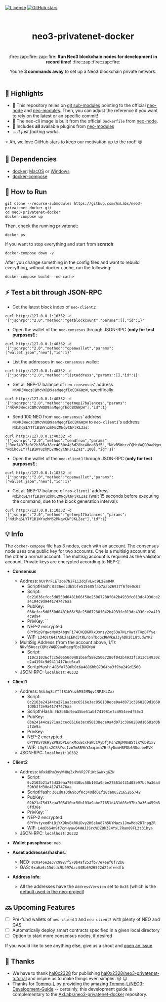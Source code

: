 [![License](https://img.shields.io/github/license/AxLabs/neo3-privatenet-docker)](https://github.com/AxLabs/neo3-privatenet-docker/blob/master/LICENSE)
[![GitHub stars](https://img.shields.io/github/stars/AxLabs/neo3-privatenet-docker?style=social)](https://github.com/AxLabs/neo3-privatenet-docker/stargazers)

<div align="center" style="margin-top: 50pt; margin-bottom: 50px;">  
<h1>neo3-privatenet-docker</h1>
<p align="center" style="margin-top: 30pt;">
  :fire::zap::fire::zap::fire:
  <b>Run Neo3 blockchain nodes for development in record time!</b>
  :fire::zap::fire::zap::fire:
</p>

<p>You're <b>3 commands away</b> to set up a Neo3 blockchain private network.</p>
</div>

## :tada: Highlights

* :green_heart: This repository relies on [git sub-modules](https://git-scm.com/book/en/v2/Git-Tools-Submodules) pointing to the official [neo-node](https://github.com/neo-project/neo-modules/) and [neo-modules](https://github.com/neo-project/neo-node/). Then, you can adjust the reference if you want to rely on the latest or an specific commit!
* :rocket: The neo-cli image is built from the official `Dockerfile` from [neo-node](https://github.com/neo-project/neo-node/).
* :100: Includes **all** available plugins from [neo-modules](https://github.com/neo-project/neo-modules/)
* :boom: *It just fucking works.*

 :star: Ah, we love GitHub stars to keep our motivation up to the roof! :wink:

## :rotating_light: Dependencies
 - [docker](https://docs.docker.com/install/): [MacOS](https://docs.docker.com/docker-for-mac/install/) or [Windows](https://docs.docker.com/docker-for-windows/install/)
 - [docker-compose](https://docs.docker.com/compose/install/)

## :running: How to Run

```
git clone --recurse-submodules https://github.com/AxLabs/neo3-privatenet-docker.git
cd neo3-privatenet-docker
docker-compose up
```

Then, check the running privatenet:

```
docker ps
```

If you want to stop everything and start from **scratch**:

```
docker-compose down -v
```

After you change something in the config files and want to rebuild everything, without docker cache, run the following:

```
docker-compose build --no-cache

```

## :zap: Test a bit through JSON-RPC

* Get the latest block index of `neo-client1`:

```
curl http://127.0.0.1:10332 -d '{"jsonrpc":"2.0","method":"getblockcount","params":[],"id":1}'
```

* Open the wallet of the `neo-consesus` through JSON-RPC (**only for test purposes!**):

```
curl http://127.0.0.1:40332 -d '{"jsonrpc":"2.0","method":"openwallet","params":["wallet.json","neo"],"id":1}'
```

* List the addresses in `neo-consensus` wallet:

```
curl http://127.0.0.1:40332 -d '{"jsonrpc":"2.0","method":"listaddress","params":[],"id":1}'
```

* Get all NEP-17 balance of `neo-consensus`' address `NKvR5WeczCQMcVWQD9aaMqegfEoCBXGWpW`, specifically:

```
curl http://127.0.0.1:40332 -d '{"jsonrpc":"2.0","method":"getnep17balances","params":["NKvR5WeczCQMcVWQD9aaMqegfEoCBXGWpW"],"id":1}'
```

* Send 100 NEO from `neo-consensus`' address `NKvR5WeczCQMcVWQD9aaMqegfEoCBXGWpW` to `neo-client1`'s address `NdihqSLYTf1B1WYuzhM52MNqvCNPJKLZaz`:

```
curl http://127.0.0.1:40332 -d '{"jsonrpc":"2.0","method":"sendfrom","params":["0xef4073a0f2b305a38ec4050e4d3d28bc40ea63f5","NKvR5WeczCQMcVWQD9aaMqegfEoCBXGWpW", "NdihqSLYTf1B1WYuzhM52MNqvCNPJKLZaz",100],"id":1}'
```

* Open the wallet of the `neo-client1` through JSON-RPC (**only for test purposes!**):

```
curl http://127.0.0.1:10332 -d '{"jsonrpc":"2.0","method":"openwallet","params":["wallet.json","neo"],"id":1}'
```

* Get all NEP-17 balance of `neo-client1`' address `NdihqSLYTf1B1WYuzhM52MNqvCNPJKLZaz` (wait 15 seconds before executing the command, due to the block generation interval): 

```
curl http://127.0.0.1:10332 -d '{"jsonrpc":"2.0","method":"getnep17balances","params":["NdihqSLYTf1B1WYuzhM52MNqvCNPJKLZaz"],"id":1}'
```

## :bulb: Info

The `docker-compose` file has 3 nodes, each with an account. The consensus node uses one public key for two accounts. One is a multisig account and the other a normal account. The multisig account is required as the validator account. Private keys are encrypted according to NEP-2.

* **Consensus**
  * Address: `NUrPrFLETzoe7N2FLi2dqTvLwc9L2Em84K`
    * ScriptHash: `0336edcdb5bfe515685fab7aab26937f6f0e0c62`
    * Script: `0c21036cfcc5d0550d0481b66f58e25067280f042b4933fc013dc4930ce2a4194c9d9441747476aa`
    * PubKey: `036cfcc5d0550d0481b66f58e25067280f042b4933fc013dc4930ce2a4194c9d94`
    * PrivKey: ``
    * NEP-2 encrypted: `6PYRSp9YqwcNpUz4bgvFi74CNQBGRkx3snsy2og53a7NLrRwtYTXpBFfye`
    * WIF: `L24Qst64zASL2aLEKdJtRLnbnTbqpcRNWkWJ3yhDh2CLUtLdwYK2`
  * MultiSig Address (from the account above, 1/1): `NKvR5WeczCQMcVWQD9aaMqegfEoCBXGWpW`
    * Script: `110c21036cfcc5d0550d0481b66f58e25067280f042b4933fc013dc4930ce2a4194c9d9411417bce6ca5`
    * ScritpHash: `483fa7396b0c6a4886bb07364ba3f9ba249d1500`
  * JSON-RPC: `localhost:40332`
* **Client1**
  * Address: `NdihqSLYTf1B1WYuzhM52MNqvCNPJKLZaz`
    * Script: `0c2103a24144ca271aa3cec6516e3ac858138ece0a4d071c3868209d16681d0b3f3e9a41747476aa`
    * ScripthHash: `fb2b60c9ea35be51abf741981e7c4954eedf50c3`
    * PubKey: `03a24144ca271aa3cec6516e3ac858138ece0a4d071c3868209d16681d0b3f3e9a`
    * PrivKey: ``
    * NEP-2 encrypted: `6PYPK5YQkHyZP9aDPLunxMcuECxFaWJCVyDfjPJn29pMNmBStiKY6D81xv`
    * WIF: `L3gSLs2CSRYss1zoTmSB9hYAxqimn7Br5yDomH8FDb6NDsupeRVK`
  * JSON-RPC: `localhost:10332`
* **Client2**
  * Address: `NRxkBhm3yyWH8qZxPvVR27FiWcGwWxgGZN`
    * Script: `0c2102b21a75d33eaa705410bc50b103a9abe27651d431d03e97bc9a36a459b38fd38e41747476aa`
    * ScriptHash: `361d0a0d69b3f0c340dd01f28ca8052165265742`
    * PubKey: `02b21a75d33eaa705410bc50b103a9abe27651d431d03e97bc9a36a459b38fd38e`
    * PrivKey: ``
    * NEP-2 encrypted: `6PYVvtyxedhiBjYX9kvBkRUiDvy2HSsku87h5UYMazs1JmwMdo2DTnpg2R`
    * WIF: `L4oDbG4m9f7cnHyawQ4HWJJSrcVDZ8k3E4YxL7Ran89FL2t31hya`
  * JSON-RPC: `localhost:20332`

* **Wallet passphrase**: `neo`

* **Asset addresses/hashes**:
  * NEO: `0x0a46e2e37c9987f570b4af253fb77e7eef0f72b6`
  * GAS: `0xa6a6c15dcdc9b997dac448b6926522d22efeedfb`

* **Address Info**:
  * All the addresses have the `AddressVersion` set to `0x35` (which is the [default used in the neo-project](https://github.com/neo-project/neo/blob/402e9b19d80bb9093601f5ac57ff0cdc3c6cf6ab/src/neo/ProtocolSettings.cs#L50))

## :soon: Upcoming Features

- [ ] Pre-fund wallets of `neo-client1` and `neo-client2` with plenty of NEO and GAS
- [ ] Automatically deploy smart contracts specified in a given local directory
- [ ] Option to start more consensus nodes, if desired

If you would like to see anything else, give us a shout and [open an issue](https://github.com/AxLabs/neo3-privatenet-docker/issues).

## :pray: Thanks

* We have to thank [hal0x2328](https://github.com/hal0x2328) for publishing [hal0x2328/neo3-privatenet-tutorial](https://github.com/hal0x2328/neo3-privatenet-tutorial) and inspire us to make things even simpler. :smiley: :wink:
* Thanks for [Tommo-L](https://github.com/Tommo-L) by providing the amazing [Tommo-L/NEO3-Development-Guide](https://github.com/Tommo-L/NEO3-Development-Guide) -- certainly, this development guide is complementary to the [AxLabs/neo3-privatenet-docker](https://github.com/AxLabs/neo3-privatenet-docker) repository.

